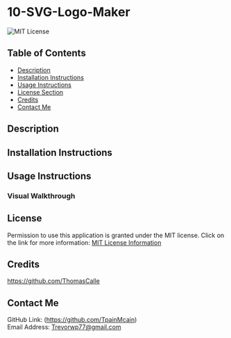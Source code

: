 # 10-SVG-Logo-Maker
![MIT License](https://img.shields.io/badge/license-MIT-important)

## Table of Contents
  - [Description](#description)
  - [Installation Instructions](#installation-instructions)
  - [Usage Instructions](#usage-instructions)
  - [License Section](#license)
  - [Credits](#credits)
  - [Contact Me](#contact-me)
  
## Description

  
## Installation Instructions

  
## Usage Instructions

### Visual Walkthrough

    
## License
Permission to use this application is granted under the MIT license.
Click on the link for more information: [MIT License Information](https://opensource.org/licenses/MIT)
  
## Credits
https://github.com/ThomasCalle
  
## Contact Me
GitHub Link: (https://github.com/TpainMcain)<br>
Email Address: <Trevorwp77@gmail.com>
